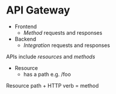 # API Gateway

* Frontend
    * _Method_ requests and responses
* Backend
    * _Integration_ requests and responses

APIs include _resources_ and _methods_

* Resource
    * has a path e.g. /foo

Resource path + HTTP verb = method
